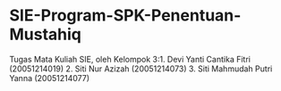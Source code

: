 # SIE-Program-SPK-Penentuan-Mustahiq
Tugas Mata Kuliah SIE, oleh Kelompok 3:1. Devi Yanti Cantika Fitri (20051214019) 2. Siti Nur Azizah (20051214073) 3. Siti Mahmudah Putri Yanna (20051214077)
